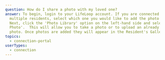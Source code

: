 ```yaml
---
question: How do I share a photo with my loved one?
answer: To begin, login to your LifeLoop account. If you are connected with
  multiple residents, select which one you would like to add the photo for.
  Next, click the 'Photo Library' option on the left-hand side and select 'Add a
  Photo'.  This will allow you to take a photo or to upload an already existing
  photo. Once photos are added they will appear in the Resident's Gallery.
topics:
  - connection-portal
userTypes:
  - connection
---
```

